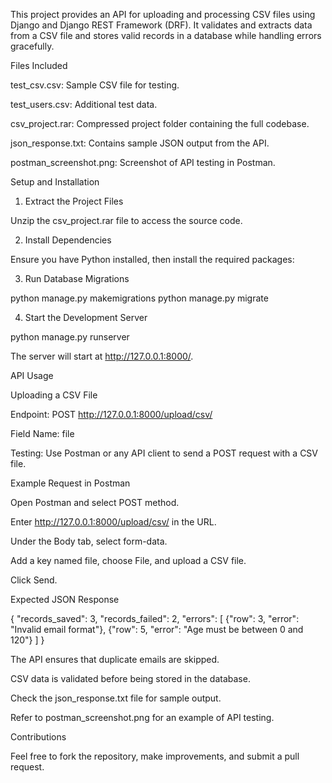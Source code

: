

This project provides an API for uploading and processing CSV files using Django and Django REST Framework (DRF). It validates and extracts data from a CSV file and stores valid records in a database while handling errors gracefully.

Files Included

test_csv.csv: Sample CSV file for testing.

test_users.csv: Additional test data.

csv_project.rar: Compressed project folder containing the full codebase.

json_response.txt: Contains sample JSON output from the API.

postman_screenshot.png: Screenshot of API testing in Postman.

Setup and Installation

1. Extract the Project Files

Unzip the csv_project.rar file to access the source code.

2. Install Dependencies

Ensure you have Python installed, then install the required packages:


3. Run Database Migrations

python manage.py makemigrations
python manage.py migrate

4. Start the Development Server

python manage.py runserver

The server will start at http://127.0.0.1:8000/.

API Usage

Uploading a CSV File

Endpoint: POST http://127.0.0.1:8000/upload/csv/

Field Name: file

Testing: Use Postman or any API client to send a POST request with a CSV file.

Example Request in Postman

Open Postman and select POST method.

Enter http://127.0.0.1:8000/upload/csv/ in the URL.

Under the Body tab, select form-data.

Add a key named file, choose File, and upload a CSV file.

Click Send.

Expected JSON Response

{
  "records_saved": 3,
  "records_failed": 2,
  "errors": [
    {"row": 3, "error": "Invalid email format"},
    {"row": 5, "error": "Age must be between 0 and 120"}
  ]
}


The API ensures that duplicate emails are skipped.

CSV data is validated before being stored in the database.

Check the json_response.txt file for sample output.

Refer to postman_screenshot.png for an example of API testing.

Contributions

Feel free to fork the repository, make improvements, and submit a pull request.
